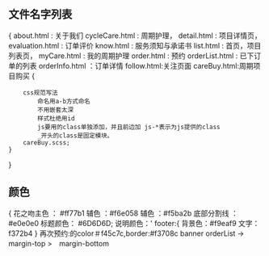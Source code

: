 ## 文件名字列表

{
about.html : 关于我们
cycleCare.html : 周期护理，
detail.html : 项目详情页，
evaluation.html : 订单评价
know.html : 服务须知与承诺书
list.html : 首页，项目列表页，
myCare.html : 我的周期护理
order.html : 预约
orderList.html : 已下订单的列表
orderInfo.html ：订单详情
follow.html:关注页面
careBuy.html:周期项目购买
    {
        
        css规范写法
            命名用a-b方式命名
            不用嵌套太深
            样式杜绝用id
            js要用的class单独添加，并且前边加 js-*表示为js提供的class
            _开头的class是固定模块。
        careBuy.scss;
    }
}
## 颜色
{
    花之吻主色 ： #ff77b1
    辅色 ：#f6e058
    辅色 ：#f5ba2b
    底部分割线 ： #e0e0e0
    标题颜色： #6D6D6D;
    说明颜色：'
    footer:{
       背景色：#f9eaf9
       文字：f372b4
}
再次预约:的color＃f45c7c,border:#f3708c
banner
orderList -> margin-top >　margin-bottom

